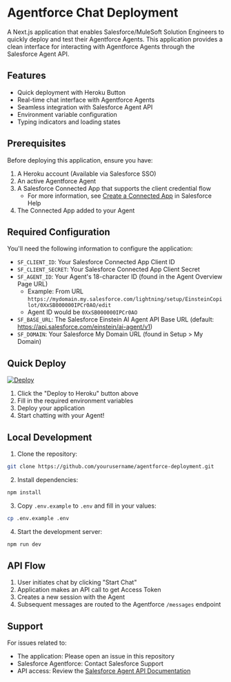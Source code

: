 # Agentforce Chat Deployment

A Next.js application that enables Salesforce/MuleSoft Solution Engineers to quickly deploy and test their Agentforce Agents. This application provides a clean interface for interacting with Agentforce Agents through the Salesforce Agent API.

## Features

- Quick deployment with Heroku Button
- Real-time chat interface with Agentforce Agents
- Seamless integration with Salesforce Agent API
- Environment variable configuration
- Typing indicators and loading states

## Prerequisites

Before deploying this application, ensure you have:

1. A Heroku account (Available via Salesforce SSO)
2. An active Agentforce Agent
3. A Salesforce Connected App that supports the client credential flow
   - For more information, see [Create a Connected App](https://help.salesforce.com/s/articleView?id=sf.connected_app_create.htm) in Salesforce Help
4. The Connected App added to your Agent

## Required Configuration

You'll need the following information to configure the application:

- `SF_CLIENT_ID`: Your Salesforce Connected App Client ID
- `SF_CLIENT_SECRET`: Your Salesforce Connected App Client Secret
- `SF_AGENT_ID`: Your Agent's 18-character ID (found in the Agent Overview Page URL)
  - Example: From URL `https://mydomain.my.salesforce.com/lightning/setup/EinsteinCopilot/0XxSB000000IPCr0AO/edit`
  - Agent ID would be `0XxSB000000IPCr0AO`
- `SF_BASE_URL`: The Salesforce Einstein AI Agent API Base URL (default: https://api.salesforce.com/einstein/ai-agent/v1)
- `SF_DOMAIN`: Your Salesforce My Domain URL (found in Setup > My Domain)

## Quick Deploy

[![Deploy](https://www.herokucdn.com/deploy/button.svg)](https://heroku.com/deploy/?template=https://github.com/dcampuzano101/agentforce-api-nextjs)

1. Click the "Deploy to Heroku" button above
2. Fill in the required environment variables
3. Deploy your application
4. Start chatting with your Agent!

## Local Development

1. Clone the repository:

```bash
git clone https://github.com/yourusername/agentforce-deployment.git
```

2. Install dependencies:

```bash
npm install
```

3. Copy `.env.example` to `.env` and fill in your values:

```bash
cp .env.example .env
```

4. Start the development server:

```bash
npm run dev
```

## API Flow

1. User initiates chat by clicking "Start Chat"
2. Application makes an API call to get Access Token
3. Creates a new session with the Agent
4. Subsequent messages are routed to the Agentforce `/messages` endpoint

## Support

For issues related to:

- The application: Please open an issue in this repository
- Salesforce Agentforce: Contact Salesforce Support
- API access: Review the [Salesforce Agent API Documentation](https://developer.salesforce.com/docs/atlas.en-us.api_rest.meta/api_rest/intro_what_is_rest_api.htm)
